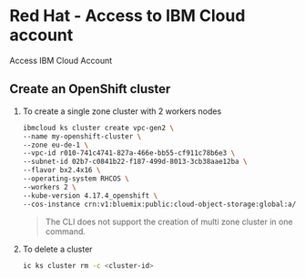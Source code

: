 # Red Hat - Access to IBM Cloud account

Access IBM Cloud Account

## Create an OpenShift cluster

1. To create a single zone cluster with 2 workers nodes

    ```sh
    ibmcloud ks cluster create vpc-gen2 \
    --name my-openshift-cluster \
    --zone eu-de-1 \
    --vpc-id r010-741c4741-827a-466e-bb55-cf911c78b6e3 \
    --subnet-id 02b7-c0841b22-f187-499d-8013-3cb38aae12ba \
    --flavor bx2.4x16 \
    --operating-system RHCOS \
    --workers 2 \
    --kube-version 4.17.4_openshift \
    --cos-instance crn:v1:bluemix:public:cloud-object-storage:global:a/8361e44f30ef4519bf3272a50c2008b6:ee7986d3-f9ab-404c-a880-2763ea3ce29c::
    ```

    > The CLI does not support the creation of multi zone cluster in one command.

1. To delete a cluster

    ```sh
    ic ks cluster rm -c <cluster-id>
    ```
